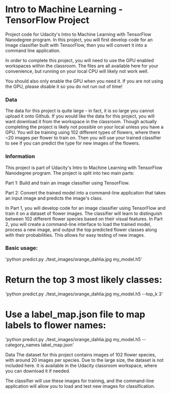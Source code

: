 # Intro to Machine Learning - TensorFlow Project

Project code for Udacity's Intro to Machine Learning with TensorFlow Nanodegree program. In this project, you will first develop code for an image classifier built with TensorFlow, then you will convert it into a command line application.

In order to complete this project, you will need to use the GPU enabled workspaces within the classroom.  The files are all available here for your convenience, but running on your local CPU will likely not work well.

You should also only enable the GPU when you need it. If you are not using the GPU, please disable it so you do not run out of time!

### Data

The data for this project is quite large - in fact, it is so large you cannot upload it onto Github.  If you would like the data for this project, you will want download it from the workspace in the classroom.  Though actually completing the project is likely not possible on your local unless you have a GPU.  You will be training using 102 different types of flowers, where there ~20 images per flower to train on.  Then you will use your trained classifier to see if you can predict the type for new images of the flowers.

### Information
This project is part of Udacity's Intro to Machine Learning with TensorFlow Nanodegree program. The project is split into two main parts:

Part 1: Build and train an image classifier using TensorFlow.

Part 2: Convert the trained model into a command-line application that takes an input image and predicts the image's class.

In Part 1, you will develop code for an image classifier using TensorFlow and train it on a dataset of flower images. The classifier will learn to distinguish between 102 different flower species based on their visual features.
In Part 2, you will create a command-line interface to load the trained model, process a new image, and output the top predicted flower classes along with their probabilities. This allows for easy testing of new images.
### Basic usage:
'python predict.py ./test_images/orange_dahlia.jpg my_model.h5'

# Return the top 3 most likely classes:
'python predict.py ./test_images/orange_dahlia.jpg my_model.h5 --top_k 3'

# Use a label_map.json file to map labels to flower names:
'python predict.py ./test_images/orange_dahlia.jpg my_model.h5 --category_names label_map.json'

Data
The dataset for this project contains images of 102 flower species, with around 20 images per species. Due to the large size, the dataset is not included here. 
It is available in the Udacity classroom workspace, where you can download it if needed.

The classifier will use these images for training, and the command-line application will allow you to load and test new images for classification.